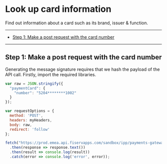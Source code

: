 # Look up card information

Find out information about a card such as its brand, issuer & function.

---

- [Step 1: Make a post request with the card number](#step-1-make-post-request)

---

## Step 1: Make a post request with the card number

Generating the message signature requires that we hash the payload of the API call.
Firstly, import the required libraries.

```javascript
var raw = JSON.stringify({
  "paymentCard": {
    "number": "5204********1002"
  }
});

var requestOptions = {
  method: 'POST',
  headers: myHeaders,
  body: raw,
  redirect: 'follow'
};

fetch("https://prod.emea.api.fiservapps.com/sandbox/ipp/payments-gateway/v2/card-information", requestOptions)
  .then(response => response.text())
  .then(result => console.log(result))
  .catch(error => console.log('error', error));
```
